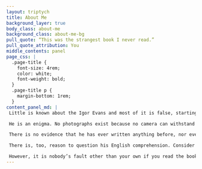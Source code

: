 ```yaml
---
layout: triptych
title: About Me
background_layer: true
body_class: about-me
background_class: about-me-bg
pull_quote: “This was the strangest book I never read.”
pull_quote_attribution: You
middle_contents: panel
page_css: |
  .page-title {
    font-size: 4rem;
    color: white;
    font-weight: bold;
  }
  .page-title p {
    margin-bottom: 1rem;
  }
content_panel_md: |
 Little is known about the Igor Evans and most of it is false, starting with his absurd name. Even his website is an obvious placeholder.

 He is an enigma. No photographs exist because no camera can withstand the unbridled hostility of his gaze. Of his history, there is none.

 There is no evidence that he has ever written anything before, nor even that he is literate. After all, his sole novel reads suspiciously as though it was dictated by someone for whom English is not their primary language.

 There is, too, reason to question his English comprehension. Consider that the standard advice for aspiring authors is to write what you know. Instead, this weirdo wrote about a demigod who works as a private eye in a magical version of ancient Greece. Clearly, someone did not understand the assignment and now you get to suffer as a result.

 However, it is nobody’s fault other than your own if you read the book. And at least you can rest assured that there’s no more where it came from.
---
```

